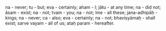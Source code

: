 na - never; tu - but; eva - certainly; aham - I; jātu - at any time; na - did not; āsam - exist; na - not; tvam - you; na - not; ime - all these; jana-adhipāḥ - kings; na - never; ca - also; eva - certainly; na - not; bhaviṣyāmaḥ - shall exist; sarve vayam - all of us; ataḥ param - hereafter.
